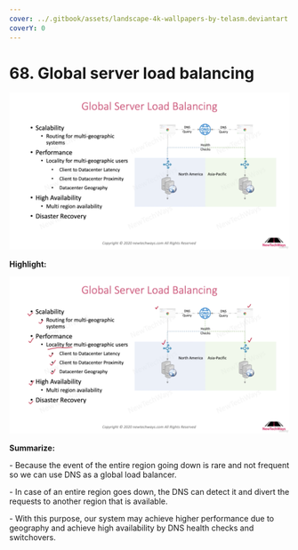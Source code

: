 ```yaml
---
cover: ../.gitbook/assets/landscape-4k-wallpapers-by-telasm.deviantart.com (8).jpg
coverY: 0
---
```


# 68. Global server load balancing

![](<../.gitbook/assets/Global Server Load Balancing (1).png>)

**Highlight:**

![](<../.gitbook/assets/Global Server Load Balancing.png>)

**Summarize:**

\- Because the event of the entire region going down is rare and not frequent so we can use DNS as a global load balancer.&#x20;

\- In case of an entire region goes down, the DNS can detect it and divert the requests to another region that is available.

\- With this purpose, our system may achieve higher performance due to geography and achieve high availability by DNS health checks and switchovers.
